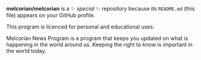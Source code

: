 **melcorian/melcorian** is a ✨ _special_ ✨ repository because its `README.md` (this file) appears on your GitHub profile.

This program is licenced for personal and educational uses.

Melcorian News Program is a program that keeps you updated on what is happening in the world around us. Keeping the right to know is important in the world today. 

